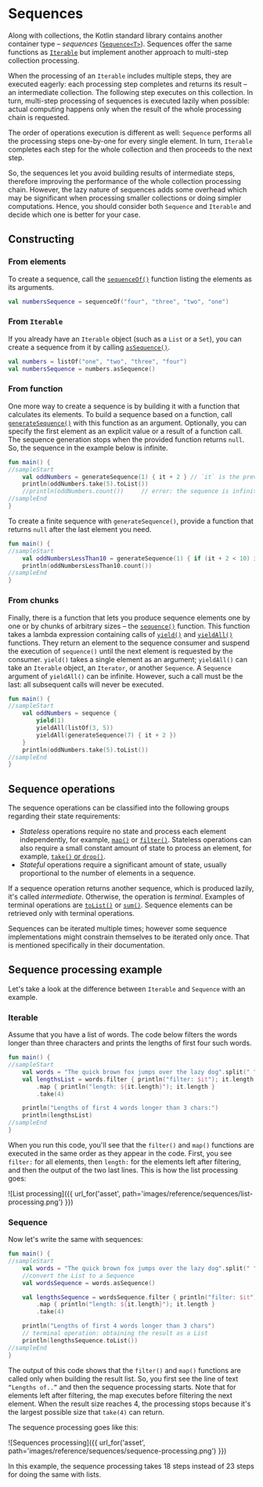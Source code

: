 # Sequences

Along with collections, the Kotlin standard library contains another container type – _sequences_ ([`Sequence<T>`](/api/latest/jvm/stdlib/kotlin.sequences/-sequence/index.html)).
Sequences offer the same functions as [`Iterable`](/api/latest/jvm/stdlib/kotlin.collections/-iterable/index.html) but implement another approach to multi-step collection processing.

When the processing of an `Iterable` includes multiple steps, they are executed eagerly: each processing step completes and returns its result – an intermediate collection.
The following step executes on this collection. In turn, multi-step processing of sequences is executed lazily when possible: actual computing happens only when the result of the whole processing chain is requested. 

The order of operations execution is different as well: `Sequence` performs all the processing steps one-by-one for every single element.
In turn, `Iterable` completes each step for the whole collection and then proceeds to the next step. 

So, the sequences let you avoid building results of intermediate steps, therefore improving the performance of the whole collection processing chain.
However, the lazy nature of sequences adds some overhead which may be significant when processing smaller collections or doing simpler computations.
Hence, you should consider both `Sequence` and `Iterable` and decide which one is better for your case.

## Constructing

### From elements
To create a sequence, call the [`sequenceOf()`](/api/latest/jvm/stdlib/kotlin.sequences/sequence-of.html) function listing the elements as its arguments.

<div class="sample" markdown="1" theme="idea" data-highlight-only>

```kotlin
val numbersSequence = sequenceOf("four", "three", "two", "one")
```
</div>

### From `Iterable`
If you already have an `Iterable` object (such as a `List` or a `Set`), you can create a sequence from it by calling [`asSequence()`](/api/latest/jvm/stdlib/kotlin.collections/as-sequence.html).

<div class="sample" markdown="1" theme="idea" data-highlight-only>

```kotlin
val numbers = listOf("one", "two", "three", "four")
val numbersSequence = numbers.asSequence()

```
</div>

### From function
One more way to create a sequence is by building it with a function that calculates its elements.
To build a sequence based on a function, call [`generateSequence()`](/api/latest/jvm/stdlib/kotlin.sequences/generate-sequence.html) with this function as an argument.
Optionally, you can specify the first element as an explicit value or a result of a function call.
The sequence generation stops when the provided function returns `null`. So, the sequence in the example below is infinite.

<div class="sample" markdown="1" theme="idea" data-min-compiler-version="1.3">

```kotlin
fun main() {
//sampleStart
    val oddNumbers = generateSequence(1) { it + 2 } // `it` is the previous element
    println(oddNumbers.take(5).toList())
    //println(oddNumbers.count())     // error: the sequence is infinite
//sampleEnd
}
```
</div>

To create a finite sequence with `generateSequence()`, provide a function that returns `null` after the last element you need.

<div class="sample" markdown="1" theme="idea" data-min-compiler-version="1.3">

```kotlin
fun main() {
//sampleStart
    val oddNumbersLessThan10 = generateSequence(1) { if (it + 2 < 10) it + 2 else null }
    println(oddNumbersLessThan10.count())
//sampleEnd
}
```
</div>

### From chunks

Finally, there is a function that lets you produce sequence elements one by one or by chunks of arbitrary sizes – the [`sequence()`](/api/latest/jvm/stdlib/kotlin.sequences/sequence.html) function.
This function takes a lambda expression containing calls of [`yield()`](/api/latest/jvm/stdlib/kotlin.sequences/-sequence-scope/yield.html) and [`yieldAll()`](/api/latest/jvm/stdlib/kotlin.sequences/-sequence-scope/yield-all.html) functions.
They return an element to the sequence consumer and suspend the execution of `sequence()` until the next element is requested by the consumer.
`yield()` takes a single element as an argument; `yieldAll()` can take an `Iterable` object, an `Iterator`, or another `Sequence`. A `Sequence` argument of `yieldAll()` can be infinite. However, such a call must be the last: all subsequent calls will never be executed.

<div class="sample" markdown="1" theme="idea" data-min-compiler-version="1.3">

```kotlin
fun main() {
//sampleStart
    val oddNumbers = sequence {
        yield(1)
        yieldAll(listOf(3, 5))
        yieldAll(generateSequence(7) { it + 2 })
    }
    println(oddNumbers.take(5).toList())
//sampleEnd
}
```
</div>

## Sequence operations

The sequence operations can be classified into the following groups regarding their state requirements:

* _Stateless_ operations require no state and process each element independently, for example, [`map()`](collection-transformations.html#mapping) or [`filter()`](collection-filtering.html).
   Stateless operations can also require a small constant amount of state to process an element, for example, [`take()` or `drop()`](collection-parts.html).
* _Stateful_ operations require a significant amount of state, usually proportional to the number of elements in a sequence.

If a sequence operation returns another sequence, which is produced lazily, it's called _intermediate_.
Otherwise, the operation is _terminal_. Examples of terminal operations are [`toList()`](constructing-collections.html#copying) or [`sum()`](collection-aggregate.html). Sequence elements can be retrieved only with terminal operations.

Sequences can be iterated multiple times; however some sequence implementations might constrain themselves to be iterated only once. That is mentioned specifically in their documentation.

## Sequence processing example

Let's take a look at the difference between `Iterable` and `Sequence` with an example. 

### Iterable

Assume that you have a list of words. The code below filters the words longer than three characters and prints the lengths of first four such words.

<div class="sample" markdown="1" theme="idea" data-min-compiler-version="1.3">

```kotlin
fun main() {    
//sampleStart
    val words = "The quick brown fox jumps over the lazy dog".split(" ")
    val lengthsList = words.filter { println("filter: $it"); it.length > 3 }
        .map { println("length: ${it.length}"); it.length }
        .take(4)

    println("Lengths of first 4 words longer than 3 chars:")
    println(lengthsList)
//sampleEnd
}
```
</div>

When you run this code, you'll see that the `filter()` and `map()` functions are executed in the same order as they appear in the code.
First, you see `filter:` for all elements, then `length:` for the elements left after filtering, and then the output of the two last lines. 
This is how the list processing goes:

![List processing]({{ url_for('asset', path='images/reference/sequences/list-processing.png') }})

### Sequence

Now let's write the same with sequences:

<div class="sample" markdown="1" theme="idea" data-min-compiler-version="1.3">

```kotlin
fun main() {
//sampleStart
    val words = "The quick brown fox jumps over the lazy dog".split(" ")
    //convert the List to a Sequence
    val wordsSequence = words.asSequence()

    val lengthsSequence = wordsSequence.filter { println("filter: $it"); it.length > 3 }
        .map { println("length: ${it.length}"); it.length }
        .take(4)

    println("Lengths of first 4 words longer than 3 chars")
    // terminal operation: obtaining the result as a List
    println(lengthsSequence.toList())
//sampleEnd
}
```
</div>

The output of this code shows that the `filter()` and `map()` functions are called only when building the result list.
So, you first see the line of text `“Lengths of..”` and then the sequence processing starts.
Note that for elements left after filtering, the map executes before filtering the next element.
When the result size reaches 4, the processing stops because it's the largest possible size that `take(4)` can return.

The sequence processing goes like this:

![Sequences processing]({{ url_for('asset', path='images/reference/sequences/sequence-processing.png') }})

In this example, the sequence processing takes 18 steps instead of 23 steps for doing the same with lists.
